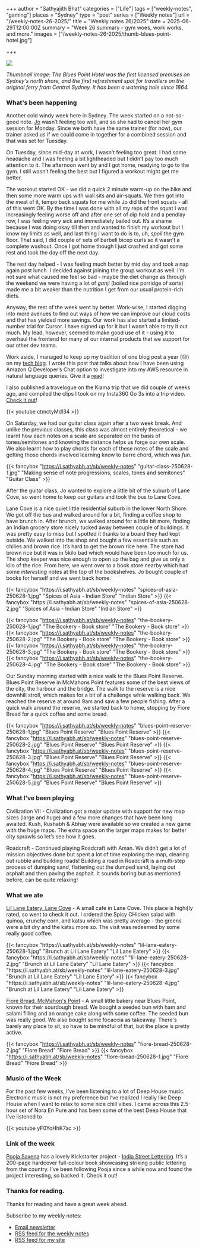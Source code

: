 +++
author = "Sathyajith Bhat"
categories = ["Life"]
tags = ["weekly-notes", "gaming"]
places = "Sydney"
type = "post"
series = ["Weekly notes"]
url = "/weekly-notes-26-2025/"
title = "Weekly notes 26/2025"
date = 2025-06-29T12:00:00Z
summary = "Week 26 summary - gym woes, work works, and more."
images = ["/weekly-notes-26-2025/thumb-blues-point-hotel.jpg"]

+++

![](thumb-blues-point-hotel.jpg)

_Thumbnail image: The Blues Point Hotel was the first licensed premises on Sydney's north shore, and the first refreshment spot for travellers on the original ferry from Central Sydney. It has been a watering hole since 1864._

### What's been happening

Another cold windy week here in Sydney. The week started on a not-so-good note. [Jo](https://joshenoy.me/tag/blog/)
wasn’t feeling too well, and so she had to cancel her gym session for Monday. Since we both have the same trainer (for now), our trainer asked us if we could come in together for a combined session and that was set for Tuesday.

On Tuesday, since mid-day at work, I wasn’t feeling too great. I had some headache and I was feeling a bit lightheaded but I didn’t pay too much attention to it. The afternoon went by and I got home, readying to go to the gym. I still wasn’t feeling the best but I figured a workout might get me better. 

The workout started OK - we did a quick 2 minute warm-up on the bike and then some more warm ups with wall sits and air-squats. We then got into the meat of it, tempo back squats for me while Jo did the front squats - all of this went OK. By the time I was done with all my reps of the squat I was increasingly feeling worse off and after one set of dip hold and a pendlay row, I was feeling very sick and immediately bailed out. It’s a shame because I was doing okay till then and wanted to finish my workout but I know my limits as well, and last thing I want to do is to, uh, _spoil_ the gym floor. That said, I did couple of sets of barbell bicep curls so it wasn’t a complete washout. Once I got home though I just crashed and got some rest and took the day off the next day.

The rest day helped - I was feeling much better by mid day and took a nap again post lunch. I decided against joining the group workout as well. I’m not sure what caused me feel so bad - maybe the diet change as through the weekend we were having a lot of _ganji_ (boiled rice porridge of sorts) made me a bit weaker than the nutrition I get from our usual protein-rich diets. 

Anyway, the rest of the week went by better. Work-wise, I started digging into more avenues to find out ways of how we can improve our cloud costs and that has yielded more savings. Our work has also started a limited-number trial for Cursor. I have signed up for it but I wasn’t able to try it out much. My lead, however, seemed to make good use of it - using it to overhaul the frontend for many of our internal products that we support for our other dev teams. 

Work aside, I managed to keep up my tradition of one blog post a year (😢) on my [tech blog](https://sathyasays.com). I wrote this post that talks about how I have been using Amazon Q Developer’s Chat option to investigate into my AWS resource in natural language queries. Give it a [read](https://sathyasays.com/amazon-q-developer-chat-adhoc-querying/)!

I also published a travelogue on the Kiama trip that we did couple of weeks ago, and compiled the clips I took on my Insta360 Go 3s into a trip video. [Check it out](https://youtu.be/ctmctyMdl34)! 

{{< youtube ctmctyMdl34 >}}

On Saturday, we had our guitar class again after a two week break. And unlike the previous classes, this class was almost entirely theoretical - we learnt how each notes on a scale are separated on the basis of tones/semitones and knowing the distance helps us forge our own scale. We also learnt how to play chords for each of these notes of the scale and getting those chords involved learning know to barre chord, which was _fun_.


<div class="masonry-gallery">

 {{< fancybox "https://i.sathyabh.at/sb/weekly-notes" "guitar-class-250628-1.jpg" "Making sense of note progressions, scales, tones and semitones" "Guitar Class" >}} 

</div>


After the guitar class, Jo wanted to explore a little bit of the suburb of Lane Cove, so went home to keep our guitars and took the bus to Lane Cove. 

Lane Cove is a nice quiet little residential suburb in the lower North Shore. We got off the bus and walked around for a bit, finding a coffee shop to have brunch in. After brunch, we walked around for a little bit more, finding an Indian grocery store nicely tucked away between couple of buildings. It was pretty easy to miss but I spotted it thanks to a board they had kept outside. We walked into the shop and bought a few essentials such as chilies and brown rice. It’s hard to get the brown rice here. The store had brown rice but it was in 5kilo bad which would have been too much for us. The shop keeper was nice enough to open up the bag and give us only a kilo of the rice. From here, we went over to a book store nearby which had some _interesting_ notes at the top of the bookshelves. Jo bought couple of books for herself and we went back home. 

<div class="masonry-gallery">
 {{< fancybox "https://i.sathyabh.at/sb/weekly-notes" "spices-of-asia-250628-1.jpg" "Spices of Asia - Indian Store" "Indian Store" >}} 
 {{< fancybox "https://i.sathyabh.at/sb/weekly-notes" "spices-of-asia-250628-2.jpg" "Spices of Asia - Indian Store" "Indian Store" >}} 
</div>


<div class="masonry-gallery">

 {{< fancybox "https://i.sathyabh.at/sb/weekly-notes" "the-bookery-250628-1.jpg" "The Bookery - Book store" "The Bookery - Book store" >}} 
 {{< fancybox "https://i.sathyabh.at/sb/weekly-notes" "the-bookery-250628-2.jpg" "The Bookery - Book store" "The Bookery - Book store" >}} 
 {{< fancybox "https://i.sathyabh.at/sb/weekly-notes" "the-bookery-250628-3.jpg" "The Bookery - Book store" "The Bookery - Book store" >}} 
 {{< fancybox "https://i.sathyabh.at/sb/weekly-notes" "the-bookery-250628-4.jpg" "The Bookery - Book store" "The Bookery - Book store" >}} 

</div>

Our Sunday morning started with a nice walk to the Blues Point Reserve. Blues Point Reserve in McMahons Point features some of the best views of the city, the harbour and the bridge. The walk to the reserve is a nice downhill stroll, which makes for a bit of a challenge while walking back. We reached the reserve at around 9am and saw a few people fishing. After a quick walk around the reserve, we started back to home, stopping by Fiore Bread for a quick coffee and some bread.
 
<div class="masonry-gallery">

 {{< fancybox "https://i.sathyabh.at/sb/weekly-notes" "blues-point-reserve-250628-1.jpg" "Blues Point Reserve" "Blues Point Reserve" >}} 
 {{< fancybox "https://i.sathyabh.at/sb/weekly-notes" "blues-point-reserve-250628-2.jpg" "Blues Point Reserve" "Blues Point Reserve" >}} 
 {{< fancybox "https://i.sathyabh.at/sb/weekly-notes" "blues-point-reserve-250628-3.jpg" "Blues Point Reserve" "Blues Point Reserve" >}} 
 {{< fancybox "https://i.sathyabh.at/sb/weekly-notes" "blues-point-reserve-250628-4.jpg" "Blues Point Reserve" "Blues Point Reserve" >}} 
 {{< fancybox "https://i.sathyabh.at/sb/weekly-notes" "blues-point-reserve-250628-5.jpg" "Blues Point Reserve" "Blues Point Reserve" >}} 

</div>

### What I've been playing

Civilization VII - Civilization got a major update with support for new map sizes (large and huge) and a few more changes that have been long awaited. Kush, Rushabh & Abhay were available so we created a new game with the huge maps. The extra space on the larger maps makes for better city sprawls so let’s see how it goes. 

Roadcraft - Continued playing Roadcraft with Aman. We didn’t get a lot of mission objectives done but spent a lot of time exploring the map, clearing out rubble and building roads! Building a road in Roadcraft is a multi-step process of dumping sand, flattening out the dumped sand, laying out asphalt and then paving the asphalt.  It sounds boring but as mentioned before, can be quite relaxing! 

### What we ate

[Lil Lane Eatery, Lane Cove](https://maps.app.goo.gl/AXPDCD4UgsMrKKD5A) - A small cafe in Lane Cove. This place is highi[ly rated, so went to check it out. I ordered the Spicy CHicken salad with quinoa, crunchy corn, and katsu which was pretty average - the greens were a bit dry and the katsu more so. The visit was redeemed by some really good coffee.


<div class="masonry-gallery">
 {{< fancybox "https://i.sathyabh.at/sb/weekly-notes" "lil-lane-eatery-250628-1.jpg" "Brunch at Lil Lane Eatery" "Lil Lane Eatery" >}} 
 {{< fancybox "https://i.sathyabh.at/sb/weekly-notes" "lil-lane-eatery-250628-2.jpg" "Brunch at Lil Lane Eatery" "Lil Lane Eatery" >}} 
 {{< fancybox "https://i.sathyabh.at/sb/weekly-notes" "lil-lane-eatery-250628-3.jpg" "Brunch at Lil Lane Eatery" "Lil Lane Eatery" >}} 
 {{< fancybox "https://i.sathyabh.at/sb/weekly-notes" "lil-lane-eatery-250628-4.jpg" "Brunch at Lil Lane Eatery" "Lil Lane Eatery" >}} 
</div>


[Fiore Bread, McMahon's Point](https://maps.app.goo.gl/AXPDCD4UgsMrKKD5A) - A small little bakery near Blues Point, known for their sourdough bread. We bought a seeded bun with ham and salami filling and an orange cake along with some coffee. The seeded bun was really good. We also bought some focaccia as takeaway. There's barely any place to sit, so have to be mindful of that, but the place is pretty active.


 <div class="masonry-gallery">

 {{< fancybox "https://i.sathyabh.at/sb/weekly-notes" "fiore-bread-250628-2.jpg" "Fiore Bread" "Fiore Bread" >}} 
 {{< fancybox "https://i.sathyabh.at/sb/weekly-notes" "fiore-bread-250628-1.jpg" "Fiore Bread" "Fiore Bread" >}} 
</div>




### Music of the Week

For the past few weeks, I’ve been listening to a lot of Deep House music. Electronic music is not my preference but I’ve realized I really like Deep House when I want to relax to some nice chill vibes. I came across this 2.5-hour set of Nora En Pure and has been some of the best Deep House that I’ve listened to

{{< youtube yF0YoHhK7ac >}}


### Link of the week

[Pooja Saxena](https://mastodon.social/@matratype@typo.social) has a lovely Kickstarter project - [India Street Lettering](https://www.kickstarter.com/projects/blaft/india-street-lettering-a-book). It’s a 200-page hardcover full-colour book showcasing striking public lettering from the country. I’ve been following Pooja since a while now and found the project interesting, so backed it. Check it out! 

### Thanks for reading.
Thanks for reading and have a great week ahead. 

Subscribe to my weekly notes:
- [Email newsletter](https://sathyabhat.substack.com/)
- [RSS feed for the weekly notes](https://sathyabh.at/series/weekly-notes/index.xml)
- [RSS feed for my site](https://sathyabh.at/index.xml)

